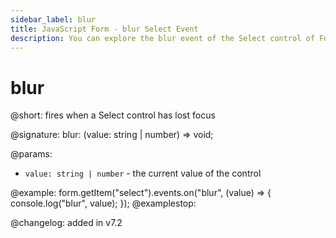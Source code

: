 ```yaml
---
sidebar_label: blur
title: JavaScript Form - blur Select Event 
description: You can explore the blur event of the Select control of Form in the documentation of the DHTMLX JavaScript UI library. Browse developer guides and API reference, try out code examples and live demos, and download a free 30-day evaluation version of DHTMLX Suite.
---
```


# blur

@short: fires when a Select control has lost focus

@signature: blur: (value: string | number) => void;

@params:
- `value: string | number` - the current value of the control

@example:
form.getItem("select").events.on("blur", (value) => {
    console.log("blur", value);
});
@examplestop:

@changelog: added in v7.2
